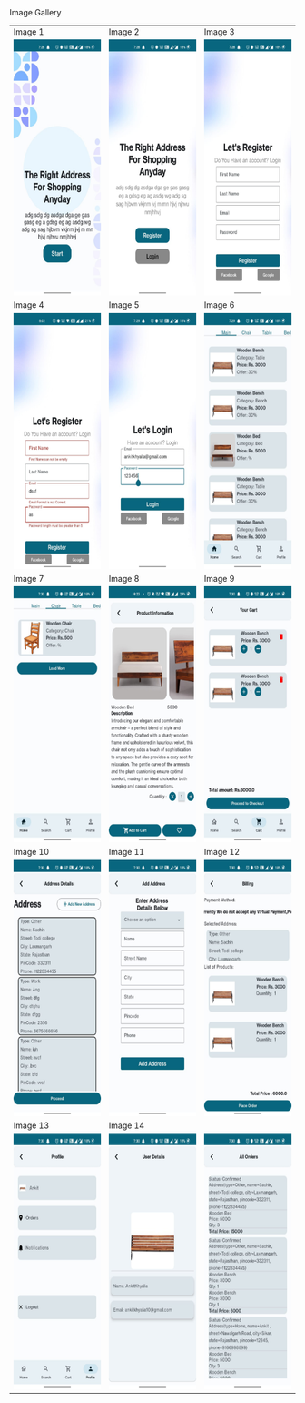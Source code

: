 <!DOCTYPE html>
<html lang="en">
<head>
  <meta charset="UTF-8">
  <meta name="viewport" content="width=device-width, initial-scale=1.0">
  Image Gallery
</head>
<body>


<table>
  <tr>
    <td>Image 1</td>
    <td>Image 2</td>
    <td>Image 3</td>
  </tr>
  <tr>
    <td valign="top"><img src="screenshots/1.jpg" alt="Image 1" style="width: 200px; height: 450px;"></td>
    <td valign="top"><img src="screenshots/2.jpg" alt="Image 2" style="width: 200px; height: 450px;"></td>
    <td valign="top"><img src="screenshots/3.jpg" alt="Image 3" style="width: 200px; height: 450px;"></td>
  </tr>
   <tr>
    <td>Image 4</td>
    <td>Image 5</td>
    <td>Image 6</td>
  </tr>
  <tr>
    <td valign="top"><img src="screenshots/4.jpg" alt="Image 4" style="width: 200px; height: 450px;"></td>
    <td valign="top"><img src="screenshots/5.jpg" alt="Image 5" style="width: 200px; height: 450px;"></td>
    <td valign="top"><img src="screenshots/6.jpg" alt="Image 6" style="width: 200px; height: 450px;"></td>
  </tr>
  <tr>
    <td>Image 7</td>
    <td>Image 8</td>
    <td>Image 9</td>
  </tr>
  <tr>
    <td valign="top"><img src="screenshots/7.jpg" alt="Image 7" style="width: 250px; height: 450px;"></td>
    <td valign="top"><img src="screenshots/15.jpg" alt="Image 8" style="width: 250px; height: 450px;"></td>
    <td valign="top"><img src="screenshots/8.jpg" alt="Image 9" style="width: 250px; height: 450px;"></td>
    
  </tr>
  <tr>
    <td>Image 10</td>
    <td>Image 11</td>
    <td>Image 12</td>
  </tr>
  <tr>
    <td valign="top"><img src="screenshots/9.jpg" alt="Image 10" style="width: 250px; height: 450px;"></td>
    <td valign="top"><img src="screenshots/10.jpg" alt="Image 11" style="width: 250px; height: 450px;"></td>
    <td valign="top"><img src="screenshots/11.jpg" alt="Image 12" style="width: 250px; height: 450px;"></td>
  </tr>
  <tr>
    <td>Image 13</td>
    <td>Image 14</td>
    <td></td>
  </tr>
  <tr>
    <td valign="top"><img src="screenshots/12.jpg" alt="Image 13" style="width: 250px; height: 450px;"></td>
    <td valign="top"><img src="screenshots/13.jpg" alt="Image 14" style="width: 250px; height: 450px;"></td>
    <td valign="top"><img src="screenshots/14.jpg" alt="Image 15" style="width: 250px; height: 450px;"></td>
    
  </tr>
</table>

</body>
</html>
